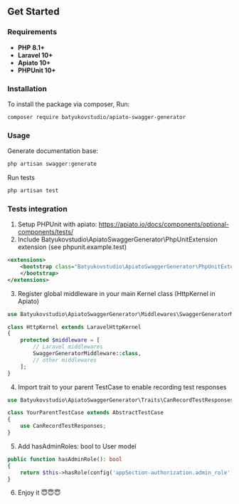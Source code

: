 ## Get Started

### Requirements

- **PHP 8.1+**
- **Laravel 10+**
- **Apiato 10+**
- **PHPUnit 10+**

### Installation

To install the package via composer, Run:

```bash
composer require batyukovstudio/apiato-swagger-generator
```
### Usage
Generate documentation base:
```bash
php artisan swagger:generate
```
Run tests
```bash
php artisan test
```

### Tests integration
1. Setup PHPUnit with apiato: https://apiato.io/docs/components/optional-components/tests/
2. Include Batyukovstudio\ApiatoSwaggerGenerator\PhpUnitExtension extension (see phpunit.example.test)
```xml
<extensions>
    <bootstrap class="Batyukovstudio\ApiatoSwaggerGenerator\PhpUnitExtension">
    </bootstrap>
</extensions>
```
3. Register global middleware in your main Kernel class (HttpKernel in Apiato)
```php
use Batyukovstudio\ApiatoSwaggerGenerator\Middlewares\SwaggerGeneratorMiddleware;

class HttpKernel extends LaravelHttpKernel
{
    protected $middleware = [
        // Laravel middlewares
        SwaggerGeneratorMiddleware::class,
        // other middlewares
    ];
}
```
4. Import trait to your parent TestCase to enable recording test responses
```php
use Batyukovstudio\ApiatoSwaggerGenerator\Traits\CanRecordTestResponses;

class YourParentTestCase extends AbstractTestCase
{
    use CanRecordTestResponses;
}
```

5. Add hasAdminRoles: bool to User model
```php
public function hasAdminRole(): bool
{
    return $this->hasRole(config('appSection-authorization.admin_role'));
}
```

6. Enjoy it 😇😇😇
